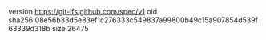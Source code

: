 version https://git-lfs.github.com/spec/v1
oid sha256:08e56b33d5e83ef1c276333c549837a99800b49c15a907854d539f63339d318b
size 26475
